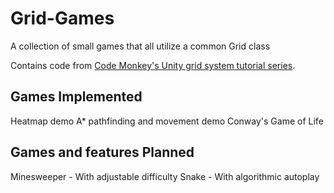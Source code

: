 # Grid-Games
 A collection of small games that all utilize a common Grid class

 Contains code from [Code Monkey's Unity grid system tutorial series](https://www.youtube.com/playlist?list=PLzDRvYVwl53uhO8yhqxcyjDImRjO9W722).
 
## Games Implemented
 Heatmap demo
 A* pathfinding and movement demo
 Conway's Game of Life
 
## Games and features Planned
 Minesweeper - With adjustable difficulty
 Snake - With algorithmic autoplay